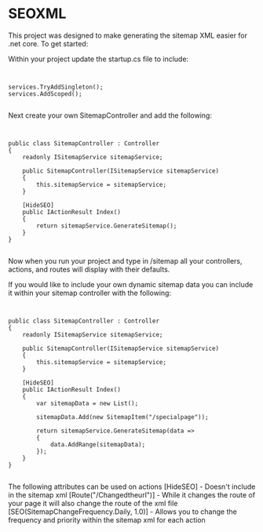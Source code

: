 # SEOXML

This project was designed to make generating the sitemap XML easier for .net core. To get started:

Within your project update the startup.cs file to include:
<pre><code>

services.TryAddSingleton<IHttpContextAccessor, HttpContextAccessor>();
services.AddScoped<ISitemapService, SitemapService>();

</code></pre>

Next create your own SitemapController and add the following:

<pre><code>

public class SitemapController : Controller
{
    readonly ISitemapService sitemapService;

    public SitemapController(ISitemapService sitemapService)
    {
        this.sitemapService = sitemapService;
    }

    [HideSEO]
    public IActionResult Index()
    {
        return sitemapService.GenerateSitemap();
    }
}

</code></pre>

Now when you run your project and type in /sitemap all your controllers, actions, and routes will display with their defaults. 

If you would like to include your own dynamic sitemap data you can include it within your sitemap controller with the following:



<pre><code>

public class SitemapController : Controller
{
    readonly ISitemapService sitemapService;

    public SitemapController(ISitemapService sitemapService)
    {
        this.sitemapService = sitemapService;
    }

    [HideSEO]
    public IActionResult Index()
    {
        var sitemapData = new List<SitemapItem>();

        sitemapData.Add(new SitemapItem("/specialpage"));

        return sitemapService.GenerateSitemap(data =>
        {
            data.AddRange(sitemapData);
        });
    }
}

</code></pre>


The following attributes can be used on actions 
[HideSEO] - Doesn't include in the sitemap xml
[Route("/Changedtheurl")] - While it changes the route of your page it will also change the route of the xml file
[SEO(SitemapChangeFrequency.Daily, 1.0)] - Allows you to change the frequency and priority within the sitemap xml for each action



